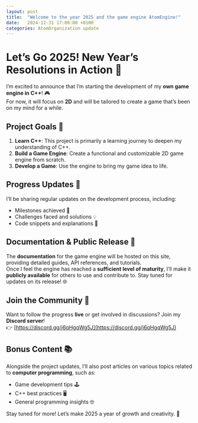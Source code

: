 ```yaml
---
layout: post
title:  "Welcome to the year 2025 and the game engine AtomEngine!"
date:   2024-12-31 17:00:00 +0100
categories: AtomOrganization update
---
```

# Let’s Go 2025! New Year’s Resolutions in Action 🚀

I’m excited to announce that I’m starting the development of my **own game engine in C++**! 🎮  
For now, it will focus on **2D** and will be tailored to create a game that’s been on my mind for a while.  

## Project Goals 🎯
1. **Learn C++**: This project is primarily a learning journey to deepen my understanding of C++.
2. **Build a Game Engine**: Create a functional and customizable 2D game engine from scratch.
3. **Develop a Game**: Use the engine to bring my game idea to life.

## Progress Updates 📅
I’ll be sharing regular updates on the development process, including:
- Milestones achieved 🏁
- Challenges faced and solutions 💡
- Code snippets and explanations 📝

## Documentation & Public Release 📖
The **documentation** for the game engine will be hosted on this site, providing detailed guides, API references, and tutorials.  
Once I feel the engine has reached a **sufficient level of maturity**, I’ll make it **publicly available** for others to use and contribute to. Stay tuned for updates on its release! 🌐

## Join the Community 🚀
Want to follow the progress **live** or get involved in discussions? Join my **Discord server**!  
👉 [https://discord.gg/j6qHgqWg5J](https://discord.gg/j6qHgqWg5J)  

## Bonus Content 📚
Alongside the project updates, I’ll also post articles on various topics related to **computer programming**, such as:
- Game development tips 🕹️
- C++ best practices 🖥️
- General programming insights 🤓

Stay tuned for more! Let’s make 2025 a year of growth and creativity. 🌟